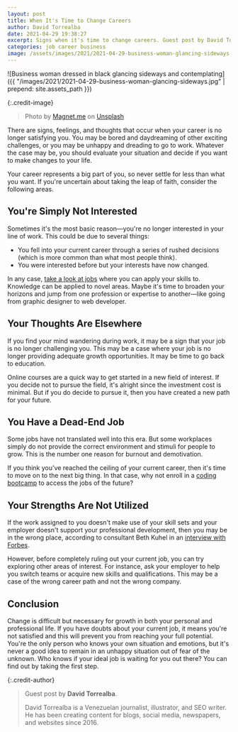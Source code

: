 ```yaml
---
layout: post
title: When It's Time to Change Careers
author: David Torrealba
date: 2021-04-29 19:38:27
excerpt: Signs when it's time to change careers. Guest post by David Torrealba.
categories: job career business
image: /assets/images/2021/2021-04-29-business-woman-glancing-sideways.jpg
---
```


![Business woman dressed in black glancing sideways and contemplating]({{ "/images/2021/2021-04-29-business-woman-glancing-sideways.jpg" | prepend: site.assets_path }})

{:.credit-image}

> Photo by [Magnet.me](https://unsplash.com/@magnetme) on [Unsplash](https://unsplash.com/photos/LDcC7aCWVlo)

There are signs, feelings, and thoughts that occur when your career is no longer satisfying you. You may be bored and daydreaming of other exciting challenges, or you may be unhappy and dreading to go to work. Whatever the case may be, you should evaluate your situation and decide if you want to make changes to your life.

Your career represents a big part of you, so never settle for less than what you want. If you're uncertain about taking the leap of faith, consider the following areas.

## You're Simply Not Interested

Sometimes it's the most basic reason&mdash;you're no longer interested in your line of work. This could be due to several things:

- You fell into your current career through a series of rushed decisions (which is more common than what most people think).
- You were interested before but your interests have now changed.

In any case, [take a look at jobs](https://jobtraininghub.com/) where you can apply your skills to. Knowledge can be applied to novel areas. Maybe it's time to broaden your horizons and jump from one profession or expertise to another&mdash;like going from graphic designer to web developer.

## Your Thoughts Are Elsewhere

If you find your mind wandering during work, it may be a sign that your job is no longer challenging you. This may be a case where your job is no longer providing adequate growth opportunities. It may be time to go back to education.

Online courses are a quick way to get started in a new field of interest. If you decide not to pursue the field, it's alright since the investment cost is minimal. But if you do decide to pursue it, then you have created a new path for your future.

## You Have a Dead-End Job

Some jobs have not translated well into this era. But some workplaces simply do not provide the correct environment and stimuli for people to grow. This is the number one reason for burnout and demotivation.

If you think you've reached the ceiling of your current career, then it's time to move on to the next big thing. In that case, why not enroll in a [coding bootcamp](https://bootcamprankings.com/listings/coding-dojo) to access the jobs of the future?

## Your Strengths Are Not Utilized

If the work assigned to you doesn't make use of your skill sets and your employer doesn't support your professional development, then you may be in the wrong place, according to consultant Beth Kuhel in an [interview with Forbes](https://www.forbes.com/sites/forbescoachescouncil/2018/10/26/13-clear-signs-your-job-isnt-the-right-fit-for-you/).

However, before completely ruling out your current job, you can try exploring other areas of interest. For instance, ask your employer to help you switch teams or acquire new skills and qualifications. This may be a case of the wrong career path and not the wrong company.

## Conclusion

Change is difficult but necessary for growth in both your personal and professional life. If you have doubts about your current job, it means you're not satisfied and this will prevent you from reaching your full potential. You're the only person who knows your own situation and emotions, but it's never a good idea to remain in an unhappy situation out of fear of the unknown. Who knows if your ideal job is waiting for you out there? You can find out by taking the first step.

{:.credit-author}

> Guest post by **David Torrealba**.
>
> David Torrealba is a Venezuelan journalist, illustrator, and SEO writer. He has been creating content for blogs, social media, newspapers, and websites since 2016.
